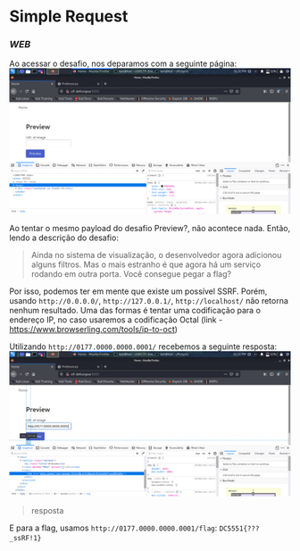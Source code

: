 # Simple Request
### _WEB_

Ao acessar o desafio, nos deparamos com a seguinte página:
![Imagem 1](./simple_req1.png)

Ao tentar o mesmo payload do desafio Preview?, não acontece nada. Então, lendo a descrição do desafio:

>Ainda no sistema de visualização, o desenvolvedor agora adicionou alguns filtros. Mas o mais estranho é que agora há um serviço rodando em outra porta. Você consegue pegar a flag?

Por isso, podemos ter em mente que existe um possível SSRF. Porém, usando ```http://0.0.0.0/```, ```http://127.0.0.1/```, ```http://localhost/``` não retorna nenhum resultado. Uma das formas é tentar uma codificação para o endereço IP, no caso usaremos a codificação Octal (link - https://www.browserling.com/tools/ip-to-oct)

Utilizando ```http://0177.0000.0000.0001/``` recebemos a seguinte resposta:
![Imagem 2](./simple_req2.png)
>resposta

E para a flag, usamos ```http://0177.0000.0000.0001/flag```:
```DC5551{???_ssRF!1}```
